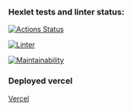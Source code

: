 ### Hexlet tests and linter status:

[![Actions Status](https://github.com/korpeev/frontend-project-lvl3/workflows/hexlet-check/badge.svg)](https://github.com/korpeev/frontend-project-lvl3/actions)

[![Linter](https://github.com/korpeev/frontend-project-lvl3/actions/workflows/Linter-check.yml/badge.svg)](https://github.com/korpeev/frontend-project-lvl3/actions/workflows/Linter-check.yml)

[![Maintainability](https://api.codeclimate.com/v1/badges/172d8438e2694a7e786e/maintainability)](https://codeclimate.com/github/korpeev/frontend-project-lvl3/maintainability)

### Deployed vercel

[Vercel](https://frontend-project-lvl3-psi-five.vercel.app/)
